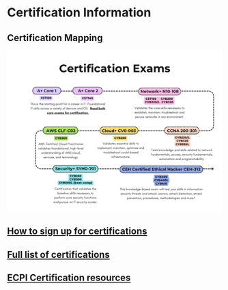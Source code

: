 # Certification Information

## Certification Mapping
![map of certification vs classes](CertificationClassMap.png)

## [How to sign up for certifications](signup.md)

## [Full list of certifications](https://ecpi.libguides.com/c.php?g=627710)

## [ECPI Certification resources](https://ecpi.libguides.com/CertificationsECPI)
